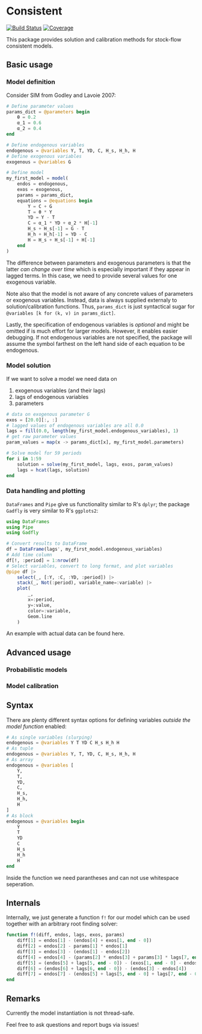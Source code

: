 # Consistent

[![Build Status](https://github.com/JohannesNaegele/Consistent.jl/actions/workflows/CI.yml/badge.svg?branch=main)](https://github.com/JohannesNaegele/Consistent.jl/actions/workflows/CI.yml?query=branch%3Amain)
[![Coverage](https://codecov.io/gh/JohannesNaegele/Consistent.jl/branch/main/graph/badge.svg)](https://codecov.io/gh/JohannesNaegele/Consistent.jl)

This package provides solution and calibration methods for stock-flow consistent models.

## Basic usage

### Model definition

Consider SIM from Godley and Lavoie 2007:

```julia
# Define parameter values
params_dict = @parameters begin
    θ = 0.2
    α_1 = 0.6
    α_2 = 0.4
end

# Define endogenous variables
endogenous = @variables Y, T, YD, C, H_s, H_h, H
# Define exogenous variables
exogenous = @variables G

# Define model
my_first_model = model(
    endos = endogenous,
    exos = exogenous,
    params = params_dict,
    equations = @equations begin
        Y = C + G
        T = θ * Y
        YD = Y - T
        C = α_1 * YD + α_2 * H[-1]
        H_s + H_s[-1] = G - T
        H_h + H_h[-1] = YD - C
        H = H_s + H_s[-1] + H[-1]
    end
)
```

The difference between parameters and exogenous parameters is that the latter *can change over time* which is especially important if they appear in lagged terms. In this case, we need to provide several values for one exogenous variable.

Note also that the model is not aware of any concrete values of parameters or exogenous variables. Instead, data is always supplied externaly to solution/calibration functions. Thus, `params_dict` is just syntactical sugar for `@variables [k for (k, v) in params_dict]`.

Lastly, the specification of endogenous variables is *optional* and might be omitted if is much effort for larger models. However, it enables easier debugging. If not endogenous variables are not specified, the package will assume the symbol farthest on the left hand side of each equation to be endogenous.

### Model solution
If we want to solve a model we need data on
1. exogenous variables (and their lags)
2. lags of endogenous variables
3. parameters

```julia
# data on exogenous parameter G
exos = [20.0][:, :]
# lagged values of endogenous variables are all 0.0
lags = fill(0.0, length(my_first_model.endogenous_variables), 1)
# get raw parameter values
param_values = map(x -> params_dict[x], my_first_model.parameters)
```



```julia
# Solve model for 59 periods
for i in 1:59
    solution = solve(my_first_model, lags, exos, param_values)
    lags = hcat(lags, solution)
end
```

### Data handling and plotting
`DataFrames` and `Pipe` give us functionality similar to R's `dplyr`; the package ```Gadfly``` is very similar to R's `ggplots2`:

```julia
using DataFrames
using Pipe
using Gadfly

# Convert results to DataFrame
df = DataFrame(lags', my_first_model.endogenous_variables)
# Add time column
df[!, :period] = 1:nrow(df)
# Select variables, convert to long format, and plot variables
@pipe df |>
    select(_, [:Y, :C, :YD, :period]) |>
    stack(_, Not(:period), variable_name=:variable) |>
    plot(
        _,
        x=:period,
        y=:value,
        color=:variable,
        Geom.line
    )
```

An example with actual data can be found here.

## Advanced usage

### Probabilistic models

### Model calibration



## Syntax

There are plenty different syntax options for defining variables *outside the model function* enabled:

```julia
# As single variables (slurping)
endogenous = @variables Y T YD C H_s H_h H
# As tuple
endogenous = @variables Y, T, YD, C, H_s, H_h, H
# As array
endogenous = @variables [
    Y,
    T,
    YD,
    C,
    H_s,
    H_h,
    H
]
# As block
endogenous = @variables begin
    Y
    T
    YD
    C
    H_s
    H_h
    H
end
```

Inside the function we need parantheses and can not use whitespace seperation.

## Internals

Internally, we just generate a function `f!` for our model which can be used together with an arbitrary root finding solver:

```julia
function f!(diff, endos, lags, exos, params)
    diff[1] = endos[1] - (endos[4] + exos[1, end - 0])
    diff[2] = endos[2] - params[1] * endos[1]
    diff[3] = endos[3] - (endos[1] - endos[2])
    diff[4] = endos[4] - (params[2] * endos[3] + params[3] * lags[7, end - 0])
    diff[5] = (endos[5] + lags[5, end - 0]) - (exos[1, end - 0] - endos[2])
    diff[6] = (endos[6] + lags[6, end - 0]) - (endos[3] - endos[4])
    diff[7] = endos[7] - (endos[5] + lags[5, end - 0] + lags[7, end - 0])
end
```

## Remarks

Currently the model instantiation is not thread-safe.

Feel free to ask questions and report bugs via issues!